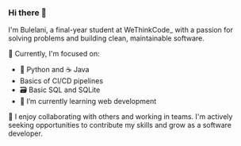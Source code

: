 ### Hi there 👋

I'm Bulelani, a final-year student at WeThinkCode_ with a passion for solving problems and building clean, maintainable software.

🔭 Currently, I'm focused on:
- 🐍 Python and ☕ Java
- Basics of CI/CD pipelines
- 🗃️ Basic SQL and SQLite
- 🌱 I’m currently learning web development

👯 I enjoy collaborating with others and working in teams. I'm actively seeking opportunities to contribute my skills and grow as a software developer.



<!--
**gaboneweb/gaboneweb** is a ✨ _special_ ✨ repository because its `README.md` (this file) appears on your GitHub profile.

Here are some ideas to get you started:

- 🔭 I’m currently working on ...
- 🌱 I’m currently learning ...
- 👯 I’m looking to collaborate on ...
- 🤔 I’m looking for help with ...
- 💬 Ask me about ...
- 📫 How to reach me: ...
- 😄 Pronouns: ...
- ⚡ Fun fact: ...
-->
